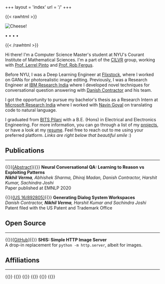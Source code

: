 +++
layout = 'index'
url = '/'
+++

{{< rawhtml >}}
<div class="profile-div">
<img class="profile-image" src="https://i.imgur.com/rbNi4kX.png" alt="Cheese!">
<p class="profile-links">
  <a href="mailto:nikhilweee@gmail.com" title="Email"><i class="fa-solid fa-at fa-xl"></i></a> • 
  <a href="/calendar" title="Calendar"><i class="fa-solid fa-calendar-day fa-lg"></i></a> • 
  <a href="https://github.com/nikhilweee" title="GitHub"><i class="fa-brands fa-github fa-xl"></i></a> • 
  <a href="https://twitter.com/nikhilweee" title="Twitter"><i class="fa-brands fa-twitter fa-xl"></i></a> • 
  <a href="https://linkedin.com/in/nikhilweee" title="LinkedIn"><i class="fa-brands fa-linkedin fa-xl"></i></a>
</p>
<!-- 
<p class="profile-links">
  <a href="/resume/">Resume</a>
</p> 
-->
</div>
{{< /rawhtml >}}

Hi there! I'm a Computer Science Master's student at NYU's Courant Institute of Mathematical Sciences. I'm a part of the [CILVR](https://wp.nyu.edu/cilvr/) group, working with [Prof. Lerrel Pinto](https://www.lerrelpinto.com/) and [Prof. Rob Fergus]().

Before NYU, I was a Deep Learning Engineer at [Flixstock](https://www.flixstock.com/), where I worked on GANs for photorealistic image editing.
Previously, I was a Research Engineer at [IBM Research India](https://research.ibm.com/labs/india/) where I developed novel techniques for conversational question answering with [Danish Contractor](https://sites.google.com/site/danishcontractor1/home) and his team.

I got the opportunity to pursue my bachelor's thesis as a Research Intern at [Microsoft Research India](https://www.microsoft.com/en-us/research/lab/microsoft-research-india/) where I worked with [Navin Goyal](https://www.microsoft.com/en-us/research/people/navingo/) on translating code to natural language.

I graduated from [BITS Pilani](https://www.bits-pilani.ac.in/) with a B.E. (Hons) in Electrical and Electronics Engineering. For more information, you can go through a list of my [projects](/projects), or have a look at my [resume](/resume). Feel free to reach out to me using your preferred platform. _Links are right below that beautiful smile_ :)


## Publications
---
{{<spanright>}}[[Abstract]](https://aclanthology.org/2020.emnlp-main.589/){{</spanright>}}
**Neural Conversational QA: Learning to Reason vs Exploiting Patterns**  
_**Nikhil Verma**, Abhishek Sharma, Dhiraj Madan, Danish Contractor, Harshit Kumar, Sachindra Joshi_  
Paper published at EMNLP 2020

{{<spanright>}}[[US 16/892805]](https://patents.google.com/patent/US20210383077A1/en){{</spanright>}}
**Generating Dialog System Workspaces**  
_Danish Contractor, **Nikhil Verma**, Harshit Kumar and Sachindra Joshi_  
Patent filed with the US Patent and Trademark Office

## Open Source
---
{{<spanright>}}[[GitHub]](https://github.com/nikhilweee/shis){{</spanright>}}
**SHIS: Simple HTTP Image Server**  
A drop-in replacement for `python -m http.server`, albeit for images.

## Affiliations
---
{{<centerwrap>}}
{{<affiliation img="https://i.imgur.com/mcSg2hB.png" href="https://www.bits-pilani.ac.in/" 
               name="BITS Pilani" desc="2014-2018">}}
{{<affiliation img="https://i.imgur.com/lkzx6nW.jpg" href="https://www.microsoft.com/en-us/research/" 
               name="Microsoft Research" desc="Spring 2018">}}
{{<affiliation img="https://i.imgur.com/RmexH3t.png" href="https://research.ibm.com/" 
               name="IBM Research" desc="2018-2020">}}
{{<affiliation img="https://i.imgur.com/ufM9VhW.png" href="https://www.nyu.edu/" 
               name="New York University" desc="2021-Present">}}
{{</centerwrap>}}